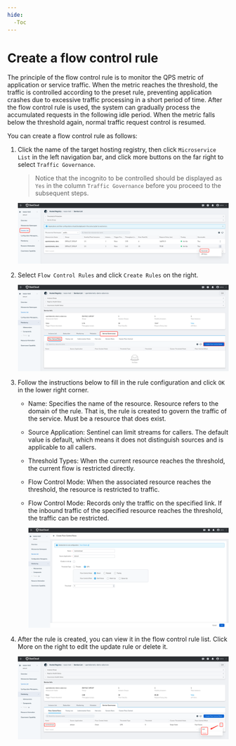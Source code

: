 ```yaml
---
hide:
  -Toc
---
```


# Create a flow control rule

The principle of the flow control rule is to monitor the QPS metric of application or service traffic. When the metric reaches the threshold, the traffic is controlled according to the preset rule, preventing application crashes due to excessive traffic processing in a short period of time. After the flow control rule is used, the system can gradually process the accumulated requests in the following idle period. When the metric falls below the threshold again, normal traffic request control is resumed.

You can create a flow control rule as follows:

1. Click the name of the target hosting registry, then click `Microservice List` in the left navigation bar, and click more buttons on the far right to select `Traffic Governance`.

    > Notice that the incognito to be controlled should be displayed as `Yes` in the column `Traffic Governance` before you proceed to the subsequent steps.

   ![](../../../images/gov00.png)

2. Select `Flow Control Rules` and click `Create Rules` on the right.

   ![](../../../images/gov01.png)

3. Follow the instructions below to fill in the rule configuration and click `OK` in the lower right corner.

    - Name: Specifies the name of the resource. Resource refers to the domain of the rule. That is, the rule is created to govern the traffic of the service. Must be a resource that does exist.

    - Source Application: Sentinel can limit streams for callers. The default value is default, which means it does not distinguish sources and is applicable to all callers.

    - Threshold Types: When the current resource reaches the threshold, the current flow is restricted directly.

    - Flow Control Mode: When the associated resource reaches the threshold, the resource is restricted to traffic.

    - Flow Control Mode: Records only the traffic on the specified link. If the inbound traffic of the specified resource reaches the threshold, the traffic can be restricted.

      ![](../../../images/gov02.png)

4. After the rule is created, you can view it in the flow control rule list. Click More on the right to edit the update rule or delete it.

   ![](../../../images/gov03.png)

